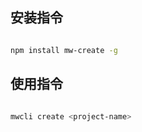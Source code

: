 ## 安装指令

```bash

npm install mw-create -g

```

## 使用指令

```bash

mwcli create <project-name>

```




